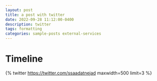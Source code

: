 ```yaml
---
layout: post
title: a post with twitter
date: 2022-09-28 11:12:00-0400
description: twitter
tags: formatting
categories: sample-posts external-services
---
```

# Timeline
{% twitter https://twitter.com/ssaadatnejad maxwidth=500 limit=3 %}